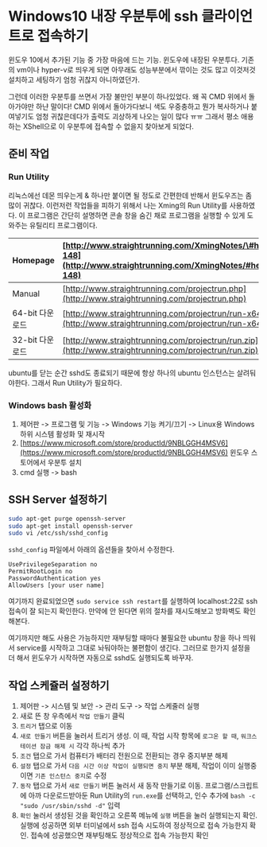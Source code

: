 # Windows10 내장 우분투에 ssh 클라이언트로 접속하기

윈도우 10에서 추가된 기능 중 가장 마음에 드는 기능. 윈도우에 내장된 우분투다. 기존의 vm이나 hyper-v로 띄우게 되면 아무래도 성능부분에서 깎이는 것도 많고 이것저것 설치하고 세팅하기 엄청 귀찮지 아니하였던가.

그런데 이러한 우분투를 쓰면서 가장 불만인 부분이 하나있었다. 왜 꼭 CMD 위에서 돌아가야만 하냔 말이다! CMD 위에서 돌아가다보니 색도 우중충하고 뭔가 복사하거나 붙여넣기도 엄청 귀찮은데다가 출력도 괴상하게 나오는 일이 많다 ㅠㅠ 그래서 평소 애용하는 XShell으로 이 우분투에 접속할 수 없을지 찾아보게 되었다.

## 준비 작업

### Run Utility

리눅스에선 데몬 띄우는게 & 하나만 붙이면 될 정도로 간편한데 반해서 윈도우즈는 좀 많이 귀찮다. 이런저런 작업들을 피하기 위해서 나는 Xming의 Run Utility를 사용하였다. 이 프로그램은 간단히 설명하면 콘솔 창을 숨긴 채로 프로그램을 실행할 수 있게 도와주는 유틸리티 프로그램이다.

| Homepage | [http://www.straightrunning.com/XmingNotes/\#head-148](http://www.straightrunning.com/XmingNotes/#head-148) |
| :--- | :--- |
| Manual | [http://www.straightrunning.com/projectrun.php](http://www.straightrunning.com/projectrun.php) |
| 64-bit 다운로드 | [http://www.straightrunning.com/projectrun/run-x64.zip](http://www.straightrunning.com/projectrun/run-x64.zip) |
| 32-bit 다운로드 | [http://www.straightrunning.com/projectrun/run.zip](http://www.straightrunning.com/projectrun/run.zip) |

ubuntu를 닫는 순간 sshd도 종료되기 때문에 항상 하나의 ubuntu 인스턴스는 살려둬야한다. 그래서 Run Utility가 필요하다.

### Windows bash 활성화

1. 제어판 -&gt; 프로그램 및 기능 -&gt; Windows 기능 켜기/끄기 -&gt; Linux용 Windows 하위 시스템 활성화 및 재시작
2. [https://www.microsoft.com/store/productId/9NBLGGH4MSV6](https://www.microsoft.com/store/productId/9NBLGGH4MSV6) 윈도우 스토어에서 우분투 설치
3. cmd 실행 -&gt; bash

## SSH Server 설정하기

```bash
sudo apt-get purge openssh-server
sudo apt-get install openssh-server
sudo vi /etc/ssh/sshd_config
```

`sshd_config` 파일에서 아래의 옵션들을 찾아서 수정한다.

```
UsePrivilegeSeparation no
PermitRootLogin no
PasswordAuthentication yes
AllowUsers [your user name]
```

여기까지 완료되었으면 `sudo service ssh restart`를 실행하여 localhost:22로 ssh 접속이 잘 되는지 확인한다. 만약에 안 된다면 위의 절차를 재시도해보고 방화벽도 확인해본다.

여기까지만 해도 사용은 가능하지만 재부팅할 때마다 불필요한 ubuntu 창을 하나 띄워서 service를 시작하고 그대로 놔둬야하는 불편함이 생긴다. 그러므로 한가지 설정을 더 해서 윈도우가 시작하면 자동으로 sshd도 실행되도록 바꾸자.

## 작업 스케쥴러 설정하기

1. 제어판 -> 시스템 및 보안 -> 관리 도구 -> 작업 스케줄러 실행
1. 새로 뜬 창 우측에서 `작업 만들기` 클릭
1. `트리거` 탭으로 이동
1. `새로 만들기` 버튼을 눌러서 트리거 생성. 이 때, 작업 시작 항목에 `로그온 할 때`, `워크스테이션 잠금 해제 시` 각각 하나씩 추가
1. `조건` 탭으로 가서 컴퓨터가 배터리 전원으로 전환되는 경우 중지부분 해제
1. `설정` 탭으로 가서 `다음 시간 이상 작업이 실행되면 중지` 부분 해제, 작업이 이미 실행중이면 `기존 인스턴스 중지`로 수정
1. `동작` 탭으로 가서 `새로 만들기` 버튼 눌러서 새 동작 만들기로 이동. 프로그램/스크립트에 아까 다운로드받아둔 Run Utility의 `run.exe`를 선택하고, 인수 추가에 `bash -c "sudo /usr/sbin/sshd -d"` 입력
1. `확인` 눌러서 생성된 것을 확인하고 오른쪽 메뉴에 `실행` 버튼을 눌러 실행되는지 확인. 실행에 성공하면 외부 터미널에서 ssh 접속 시도하여 정상적으로 접속 가능한지 확인. 접속에 성공했으면 재부팅해도 정상적으로 접속 가능한지 확인